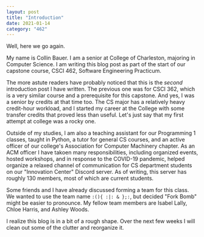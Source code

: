 ```yaml
---
layout: post
title: "Introduction"
date: 2021-01-14
category: "462"
---
```


Well, here we go again.

My name is Collin Bauer. I am a senior at College of Charleston, majoring in Computer Science. I am writing this blog post as part of the start of our capstone course, CSCI 462, Software Engineering Practicum.

The more astute readers have probably noticed that this is the *second* introduction post I have written. The previous one was for CSCI 362, which is a very similar course and a prerequisite for this capstone. And yes, I was a senior by credits at that time too. The CS major has a relatively heavy credit-hour workload, and I started my career at the College with some transfer credits that proved less than useful. Let's just say that my first attempt at college was a rocky one.

Outside of my studies, I am also a teaching assistant for our Programming 1 classes, taught in Python, a tutor for general CS courses, and an active officer of our college's Association for Computer Machinery chapter. As an ACM officer I have takoen many responsibilities, including organized events, hosted workshops, and in response to the COVID-19 pandemic, helped organize a relaxed channel of communication for CS department students on our "Innovation Center" Discord server. As of writing, this server has roughly 130 members, most of which are current students.

Some friends and I have already discussed forming a team for this class. We wanted to use the team name `:(){ :|: & };:`, but decided "Fork Bomb" might be easier to pronounce. My fellow team members are Isabel Lally, Chloe Harris, and Ashley Woods.

I realize this blog is in a bit of a rough shape. Over the next few weeks I will clean out some of the clutter and reorganize it.